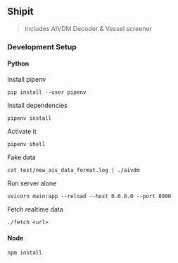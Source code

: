 ## Shipit
> Includes AIVDM Decoder & Vessel screener

### Development Setup

#### Python

Install pipenv

`pip install --user pipenv`

Install dependencies

`pipenv install`

Activate it

`pipenv shell`

Fake data

`cat test/new_ais_data_format.log | ./aivdm`

Run server alone

`uvicorn main:app --reload --host 0.0.0.0 --port 8000`

Fetch realtime data

`./fetch <url>`

#### Node

`npm install`
